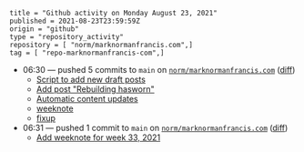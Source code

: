 ```
title = "Github activity on Monday August 23, 2021"
published = 2021-08-23T23:59:59Z
origin = "github"
type = "repository_activity"
repository = [ "norm/marknormanfrancis.com",]
tag = [ "repo-marknormanfrancis-com",]
```

* 06:30 — pushed 5 commits to `main` on [`norm/marknormanfrancis.com`](https://github.com/norm/marknormanfrancis.com) ([diff](https://github.com/norm/marknormanfrancis.com/compare/f27e1cf082cfb9656f7152a247ecc2d78735563d..57ebe7b6c20f73df4142808886f060a3390f6e0d))
  * [Script to add new draft posts](https://github.com/norm/marknormanfrancis.com/commit/ad43c5a2edfb0deee9f8332c2e6b41404ad6acd4)
  * [Add post "Rebuilding hasworn"](https://github.com/norm/marknormanfrancis.com/commit/857fd240b2fba2ca9dd4d3663b3b4e710abbe0ba)
  * [Automatic content updates](https://github.com/norm/marknormanfrancis.com/commit/c0ce7f6f7c0aff8c0c28f46596b1ea1dd1a798a2)
  * [weeknote](https://github.com/norm/marknormanfrancis.com/commit/a59ef387f38ff995cc8e2dfee49b049631495d8e)
  * [fixup](https://github.com/norm/marknormanfrancis.com/commit/57ebe7b6c20f73df4142808886f060a3390f6e0d)
* 06:31 — pushed 1 commit to `main` on [`norm/marknormanfrancis.com`](https://github.com/norm/marknormanfrancis.com) ([diff](https://github.com/norm/marknormanfrancis.com/compare/57ebe7b6c20f73df4142808886f060a3390f6e0d..7ba12647aa26adf665fe68ffc47893827e0a7ba8))
  * [Add weeknote for week 33, 2021](https://github.com/norm/marknormanfrancis.com/commit/7ba12647aa26adf665fe68ffc47893827e0a7ba8)
